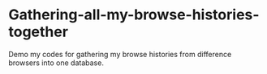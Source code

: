 # Gathering-all-my-browse-histories-together
Demo my codes for gathering my browse histories from difference browsers into one database.
